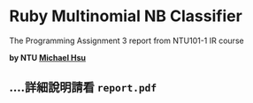 # Ruby Multinomial NB Classifier
The Programming Assignment 3 report from NTU101-1 IR course

**by NTU [Michael Hsu](http://michaelhsu.tw/ "blog")**

## ....詳細說明請看 `report.pdf`

